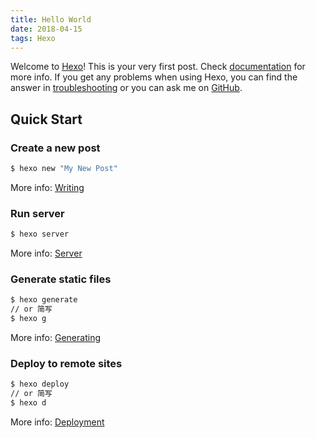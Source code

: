 ```yaml
---
title: Hello World
date: 2018-04-15
tags: Hexo
---
```

Welcome to [Hexo](https://hexo.io/)! This is your very first post. Check [documentation](https://hexo.io/docs/) for more info. If you get any problems when using Hexo, you can find the answer in [troubleshooting](https://hexo.io/docs/troubleshooting.html) or you can ask me on [GitHub](https://github.com/hexojs/hexo/issues).

## Quick Start

### Create a new post

``` bash
$ hexo new "My New Post"
```

More info: [Writing](https://hexo.io/docs/writing.html)

### Run server

``` bash
$ hexo server
```

More info: [Server](https://hexo.io/docs/server.html)

### Generate static files

``` bash
$ hexo generate
// or 简写
$ hexo g
```

More info: [Generating](https://hexo.io/docs/generating.html)

### Deploy to remote sites

``` bash
$ hexo deploy
// or 简写
$ hexo d
```

More info: [Deployment](https://hexo.io/docs/deployment.html)
